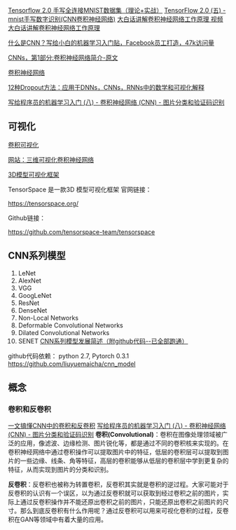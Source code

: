 

[Tensorflow 2.0 手写全连接MNIST数据集（理论+实战）](https://blog.csdn.net/LQ_qing/article/details/99623008) 
[TensorFlow 2.0 (五) - mnist手写数字识别(CNN卷积神经网络)](https://geektutu.com/post/tensorflow2-mnist-cnn.html) 
[大白话讲解卷积神经网络工作原理 视频](https://www.bilibili.com/video/av35087157/) 
[大白话讲解卷积神经网络工作原理](https://zhuanlan.zhihu.com/p/49184702) 

[什么是CNN？写给小白的机器学习入门贴，Facebook员工打造，47k访问量](https://blog.csdn.net/QbitAI/article/details/107455120)

[CNNs，第1部分:卷积神经网络简介-原文](https://victorzhou.com/blog/intro-to-cnns-part-1/)

[卷积神经网络](https://baike.baidu.com/item/%E5%8D%B7%E7%A7%AF%E7%A5%9E%E7%BB%8F%E7%BD%91%E7%BB%9C/17541100)

[12种Dropout方法：应用于DNNs，CNNs，RNNs中的数学和可视化解释](https://blog.csdn.net/weixin_42137700/article/details/107248725)

[写给程序员的机器学习入门 (八) - 卷积神经网络 (CNN) - 图片分类和验证码识别](https://www.cnblogs.com/zkweb/p/13354826.html)

## 可视化

[卷积可视化](https://github.com/vdumoulin/conv_arithmetic)

[网站：三维可视化卷积神经网络](http://scs.ryerson.ca/~aharley/vis/conv/)

[3D模型可视化框架](https://tensorspace.org/html/playground/lenet.html)

TensorSpace 是一款3D 模型可视化框架
官网链接：

https://tensorspace.org/

Github链接：

https://github.com/tensorspace-team/tensorspace

## CNN系列模型
1. LeNet
2. AlexNet
3. VGG
4. GoogLeNet
5. ResNet
6. DenseNet
7. Non-Local Networks
8. Deformable Convolutional Networks
9. Dilated Convolutional Networks
10. SENET
[CNN系列模型发展简述（附github代码--已全部跑通）](https://zhuanlan.zhihu.com/p/66215918)

github代码依赖：
python 2.7, Pytorch 0.3.1
https://github.com/liuyuemaicha/cnn_model


## 概念

### 卷积和反卷积
[一文搞懂CNN中的卷积和反卷积](https://www.toutiao.com/i6642655643314422275)
[写给程序员的机器学习入门 (八) - 卷积神经网络 (CNN) - 图片分类和验证码识别](https://www.cnblogs.com/zkweb/p/13354826.html)
**卷积(Convolutional)**：卷积在图像处理领域被广泛的应用，像滤波、边缘检测、图片锐化等，都是通过不同的卷积核来实现的。在卷积神经网络中通过卷积操作可以提取图片中的特征，低层的卷积层可以提取到图片的一些边缘、线条、角等特征，高层的卷积能够从低层的卷积层中学到更复杂的特征，从而实现到图片的分类和识别。

**反卷积**：反卷积也被称为转置卷积，反卷积其实就是卷积的逆过程。大家可能对于反卷积的认识有一个误区，以为通过反卷积就可以获取到经过卷积之前的图片，实际上通过反卷积操作并不能还原出卷积之前的图片，只能还原出卷积之前图片的尺寸。那么到底反卷积有什么作用呢？通过反卷积可以用来可视化卷积的过程，反卷积在GAN等领域中有着大量的应用。